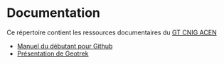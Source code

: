 # Documentation

Ce répertoire contient les ressources documentaires du [GT CNIG ACEN](https://cnig.gouv.fr/gt-accessibilite-a18058.html#H_Accessibilite-du-cheminement-en-espace-naturel)

- [Manuel du débutant pour Github](251016_CNIG_Github_manuel_debutant.pdf)
- [Présentation de Geotrek](231100_Presentation_Geotrek_idealCo.pdf)

